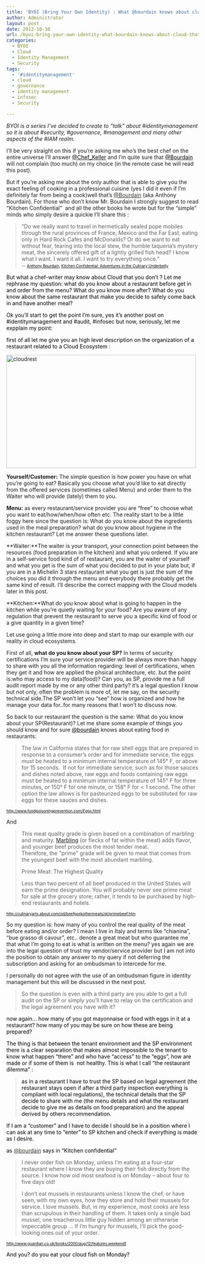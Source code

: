 ```yaml
---
title: 'BYOI (Bring Your Own Identity) : What @bourdain knows about cloud that you don’t know'
author: Administrator
layout: post
date: 2012-10-30
url: /byoi-bring-your-own-identity-what-bourdain-knows-about-cloud-that-you-dont-know/
categories:
  - BYOI
  - Cloud
  - Identity Management
  - Security
tags:
  - '#identitymanagement'
  - cloud
  - governance
  - identity management
  - infosec
  - Security

---
```

_BYOI is a series I’ve decided to create to “talk” about #identitymanagement so it is about #security, #governance, #management and many other aspects of the #IAM realm._

I’ll be very straight on this if you’re asking me who’s the best chef on the entire universe I’ll answer [<font color="#000000">@Chef_Keller</font>][1] and I’m quite sure that [<font color="#000000">@Bourdain</font>][2] will not complain (too much) on my choice (in the remote case he will read this post).

But if you’re asking me about the only author that is able to give you the exact feeling of cooking in a professional cuisine (yes I did it even if I’m definitely far from being a cook)well that’s [<font color="#3e372b">@Bourdain</font>][2] (aka Anthony Bourdain). For those who don’t know Mr. Bourdain I strongly suggest to read “Kitchen Confidential”&#160; and all the other books he wrote but for the “simple” minds who simply desire a quickie I’ll share this :

> “Do we really want to travel in hermetically sealed pope mobiles through the rural provinces of France, Mexico and the Far East, eating only in Hard Rock Cafes and McDonalds? Or do we want to eat without fear, tearing into the local stew, the humble taqueria&#8217;s mystery meat, the sincerely offered gift of a lightly grilled fish head? I know what I want. I want it all. I want to try everything once.”   
> <font size="1">―</font> <font color="#000000"></font>[<font color="#000000" size="1">Anthony Bourdain</font>][3]<font color="#000000" size="1">, </font>[<font color="#000000" size="1">Kitchen Confidential: Adventures in the Culinary Underbelly</font>][4]

<font color="#000000">But what a chef-writer may know about Cloud that you don’t ? Let me rephrase my question: what do you know about a restaurant before get in and order from the menu? What do you know more after? What do you know about the same restaurant that make you decide to safely come back in and have another meal?</font>

<font color="#000000">Ok you’ll start to get the point I’m sure, yes it’s another post on #identitymanagement and #audit, #infosec but now, seriously, let me expplain my point:</font>

<font color="#000000">first of all let me give you an high level description on the organization of a restaurant related to a Cloud Ecosystem :</font>

[<img style="background-image: none; border-right-width: 0px; padding-left: 0px; padding-right: 0px; display: inline; border-top-width: 0px; border-bottom-width: 0px; border-left-width: 0px; padding-top: 0px" title="cloudrest" border="0" alt="cloudrest" src="http://alfweb.com/blog/wp-content/uploads/2012/10/cloudrest_thumb.jpg" width="497" height="296" />][5]

**Yourself/Customer:** The simple question is how power you have on what you’re going to eat? Basically you choose what you’d like to eat directly from the offered services (sometimes called Menu) and order them to the Waiter who will provide (lately) them to you.

**Menu:** as every restaurant/service provider you are “free” to choose what you want to eat/how/when/how often etc. The reality start to be a little foggy here since the question is: What do you know about the ingredients used in the meal preparation? what do you know about hygiene in the kitchen restaurant? Let me answer these questions later.

**Waiter:**The waiter is your transport, your connection point between the resources (food preparation in the kitchen) and what you ordered. If you are in a self-service food kind of of restaurant, you are the waiter of yourself and what you get is the sum of what you decided to put in your plate but, if you are in a Michelin 3 stars restaurant what you get is just the sum of the choices you did it through the menu and everybody there probably get the same kind of result. I’ll describe the correct mapping with the Cloud models later in this post.

**Kitchen:**What do you know about what is going to happen in the kitchen while you’re quietly waiting for your food? Are you aware of any regulation that prevent the restaurant to serve you a specific kind of food or a give quantity in a given time?

Let use going a little more into deep and start to map our example with our reality in cloud ecosystems.

First of all, **what do you know about your SP?** In terms of security certifications I’m sure your service provider will be always more than happy to share with you all the information regarding: level of certifications, when they get it and how are applied the phsical architecture, etc. but the point is:who may access to my data(food)? Can you, as SP, provide me a full audit report made by me or any other third party? it’s a legal question I know but not only, often the problem is more of, let me say, on the security technical side.The SP won’t let you “see” how is organized and how he manage your data for..for many reasons that I won’t to discuss now.

So back to our restaurant the question is the same: What do you know about your SP(Restaurant)? Let me share some example of things you should know and for sure [<font color="#000000">@bourdain</font>][2] knows about eating food in restaurants:

> The law in California states that for raw shell eggs that are prepared in response to a consumer&#8217;s order and for immediate service, the eggs must be heated to a minimum internal temperature of 145° F, or above for 15 seconds.&#160; If not for immediate service, such as for those sauces and dishes noted above, raw eggs and foods containing raw eggs must be heated to a minimum internal temperature of 145° F for three minutes, or 150° F for one minute, or 158° F for < 1 second. The other option the law allows is for pasteurized eggs to be substituted for raw eggs for these sauces and dishes.

[<font color="#000000" size="1">http://www.foodpoisoningprevention.com/Eggs.html</font>][6]

And

> This meat quality grade is given based on a combination of marbling and maturity. [Marbling][7] (or flecks of fat within the meat) adds flavor, and younger beef produces the most tender meat.   
> Therefore, the "prime" grade will be given to meat that comes from the youngest beef with the most abundant marbling.
> 
> Prime Meat: The Highest Quality
> 
> Less than two percent of all beef produced in the United States will earn the prime designation. You will probably never see prime meat for sale at the grocery store; rather, it tends to be purchased by high-end restaurants and hotels.

[<font color="#000000" size="1">http://culinaryarts.about.com/od/beefporkothermeats/qt/primebeef.htm</font>][8]

So my question is: how many of you control the real quality of the meat before eating and/or order? I mean I live in Italy and terms like “chianina”, “bue grasso di cavour”, etc.. denote a great meat but who guarantee me that what I’m going to eat is what is written on the menu? yes again we are into the legal question of trust my vendor/service provider but I am not into the position to obtain any answer to my query if not deferring the subscription and asking for an ombudsman to intercede for me.

I personally do not agree with the use of an ombudsman figure in identity management but this will be discussed in the next post.

> So the question is even with a third party are you able to get a full audit on the SP or simply you’ll have to relay on the certification and the legal agreement you have with it?

<font color="#000000">now again… how many of you got mayonnaise or food with eggs in it at a restaurant? how many of you may be sure on how these are being prepared? </font>

<font color="#000000">The thing is that between the tenant environment and the SP environment there is a clear separation that makes almost impossible to the tenant to know what happen “there” and who have “access” to the “eggs”, how are made or if some of them is&#160; not healthy. This is what I call “the restaurant dilemma” :</font>

> <font color="#000000">as in a restaurant I have to trust the SP based on legal agreement (the restaurant stays open if after a third party inspection everything is compliant with local regulations), the technical details that the SP decide to share with me (the menu details and what the restaurant decide to give me as details on food preparation) and the appeal derived by others recommendation. </font>

<font color="#000000">If I am a “customer” and I have to decide I should be in a position where I can ask at any time to “enter” to SP kitchen and check if everything is made as I desire.</font>

<font color="#000000">as <a href="https://twitter.com/Bourdain"><font color="#3e372b">@bourdain</font></a> says in “Kitchen confidential” </font>

> I never order fish on Monday, unless I&#8217;m eating at a four-star restaurant where I know they are buying their fish directly from the source. I know how old most seafood is on Monday &#8211; about four to five days old!
> 
> I don&#8217;t eat mussels in restaurants unless I know the chef, or have seen, with my own eyes, how they store and hold their mussels for service. I love mussels. But, in my experience, most cooks are less than scrupulous in their handling of them. It takes only a single bad mussel, one treacherous little guy hidden among an otherwise impeccable group &#8230; If I&#8217;m hungry for mussels, I&#8217;ll pick the good-looking ones out of your order.

[<font color="#000000" size="1">http://www.guardian.co.uk/books/2000/aug/12/features.weekend1</font>][9] 

<font color="#000000">And you? do you eat your cloud fish on Monday?</font>

 [1]: https://twitter.com/chef_keller
 [2]: https://twitter.com/Bourdain
 [3]: http://www.goodreads.com/author/show/1124.Anthony_Bourdain
 [4]: http://www.goodreads.com/work/quotes/4219
 [5]: http://alfweb.com/blog/wp-content/uploads/2012/10/cloudrest.jpg
 [6]: http://www.foodpoisoningprevention.com/Eggs.html
 [7]: http://culinaryarts.about.com/od/glossary/g/marbling.htm
 [8]: http://culinaryarts.about.com/od/beefporkothermeats/qt/primebeef.htm
 [9]: http://www.guardian.co.uk/books/2000/aug/12/features.weekend1
